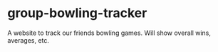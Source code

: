 # group-bowling-tracker
A website to track our friends bowling games. Will show overall wins, averages, etc.
